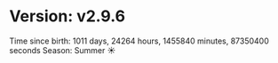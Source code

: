 # Version: v2.9.6
Time since birth: 1011 days, 24264 hours, 1455840 minutes, 87350400 seconds
Season: Summer ☀️
